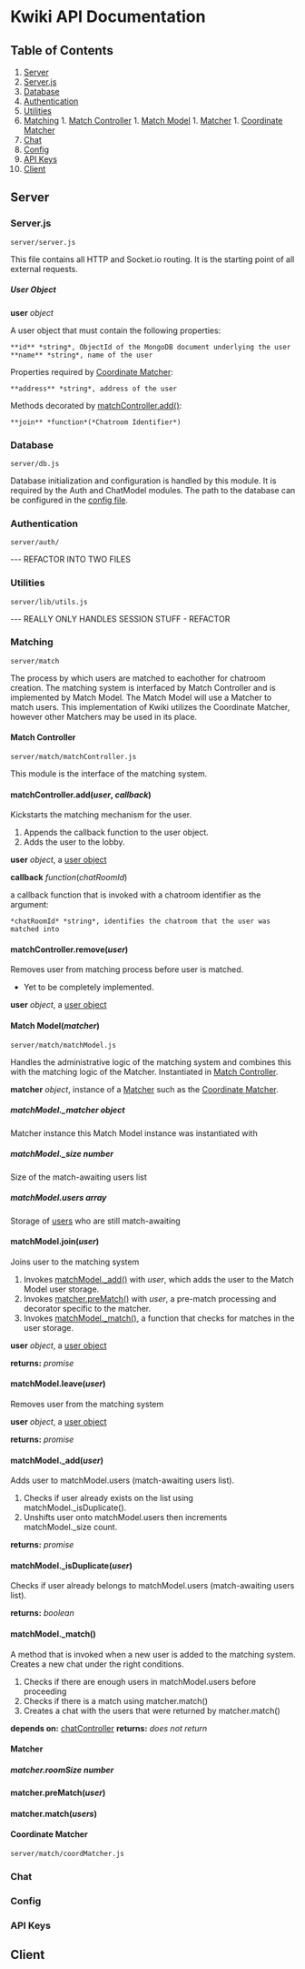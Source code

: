 # Kwiki API Documentation

## Table of Contents

1. [Server](#server)
  1. [Server.js](#server.js)
  1. [Database](#database)
  1. [Authentication](#authentication)
  1. [Utilities](#utils)
  1. [Matching](#matching)
    1. [Match Controller](#match-controller)
    1. [Match Model](#match-model)
    1. [Matcher](#matchers)
    1. [Coordinate Matcher](#coordinate-matcher)
  1. [Chat](#chat)
  1. [Config](#config)
  1. [API Keys](#api-keys)
1. [Client](#client)

## Server

### Server.js
```
server/server.js
```
This file contains all HTTP and Socket.io routing. It is the starting point of all external requests.
##### User Object
**user** *object*

  A user object that must contain the following properties:

    **id** *string*, ObjectId of the MongoDB document underlying the user
    **name** *string*, name of the user

  Properties required by [Coordinate Matcher](#coordinate-matcher):

    **address** *string*, address of the user

  Methods decorated by [matchController.add()](#match-controller):

    **join** *function*(*Chatroom Identifier*)

### Database
```
server/db.js
```
Database initialization and configuration is handled by this module. It is required by the Auth and ChatModel modules.
The path to the database can be configured in the [config file](#config).

### Authentication
```
server/auth/
```
--- REFACTOR INTO TWO FILES

### Utilities
```
server/lib/utils.js
```
--- REALLY ONLY HANDLES SESSION STUFF - REFACTOR

### Matching
```
server/match
```
The process by which users are matched to eachother for chatroom creation. The matching system is interfaced by Match Controller and is implemented by Match Model. The Match Model will use a Matcher to match users. This implementation of Kwiki utilizes the Coordinate Matcher, however other Matchers may be used in its place.

#### Match Controller
```
server/match/matchController.js
```
This module is the interface of the matching system.

#### matchController.add(*user*, *callback*)
Kickstarts the matching mechanism for the user.

1. Appends the callback function to the user object.
1. Adds the user to the lobby.

**user** *object*, a [user object](#user-object)

**callback** *function*(*chatRoomId*)

  a callback function that is invoked with a chatroom identifier as the argument:

    *chatRoomId* *string*, identifies the chatroom that the user was matched into

#### matchController.remove(*user*)
Removes user from matching process before user is matched.

- Yet to be completely implemented.

**user** *object*, a [user object](#user-object)

#### Match Model(*matcher*)
```
server/match/matchModel.js
```
Handles the administrative logic of the matching system and combines this with the matching logic of the Matcher. Instantiated in [Match Controller](#match-controller).

**matcher** *object*, instance of a [Matcher](#matcher) such as the [Coordinate Matcher](#coordinate-matcher).

##### matchModel._matcher *object*
Matcher instance this Match Model instance was instantiated with

##### matchModel._size *number*
Size of the match-awaiting users list

##### matchModel.users *array*
Storage of [users](#user-object) who are still match-awaiting

#### matchModel.join(*user*)
Joins user to the matching system

1. Invokes [matchModel._add()](#match-model) with *user*, which adds the user to the Match Model user storage.
1. Invokes [matcher.preMatch()](#matcher) with *user*, a pre-match processing and decorator specific to the matcher.
1. Invokes [matchModel._match()](#match-model), a function that checks for matches in the user storage.

**user** *object*, a [user object](#user-object)

**returns:** *promise*

#### matchModel.leave(*user*)
Removes user from the matching system

**user** *object*, a [user object](#user-object)

**returns:** *promise*

#### matchModel._add(*user*)
Adds user to matchModel.users (match-awaiting users list).

1. Checks if user already exists on the list using matchModel._isDuplicate().
1. Unshifts user onto matchModel.users then increments matchModel._size count.

**returns:** *promise*

#### matchModel._isDuplicate(*user*)
Checks if user already belongs to matchModel.users (match-awaiting users list).

**returns:** *boolean*

#### matchModel._match()
A method that is invoked when a new user is added to the matching system. Creates a new chat under the right conditions.

1. Checks if there are enough users in matchModel.users before proceeding
1. Checks if there is a match using matcher.match()
1. Creates a chat with the users that were returned by matcher.match()

**depends on:** [chatController](#chat-controller)
**returns:** *does not return*

#### Matcher
##### matcher.roomSize *number*
#### matcher.preMatch(*user*)
#### matcher.match(*users*)
#### Coordinate Matcher
```
server/match/coordMatcher.js
```

### Chat
### Config
### API Keys

## Client
